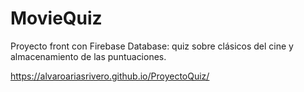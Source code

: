 
# MovieQuiz

Proyecto front con Firebase Database: quiz sobre clásicos del cine y almacenamiento de las puntuaciones.

https://alvaroariasrivero.github.io/ProyectoQuiz/

